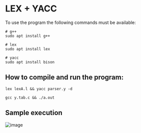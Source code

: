 # LEX + YACC

To use the program the following commands must be available:

```
# g++
sudo apt install g++

# lex
sudo apt install lex

# yacc
sudo apt install bison
```

## How to compile and run the program:

```
lex lexA.l && yacc parser.y -d

gcc y.tab.c && ./a.out
```

## Sample execution

![image](https://user-images.githubusercontent.com/59505795/194776364-d0fd37ce-b191-4fd4-9ed4-5fe96ab6918f.png)

